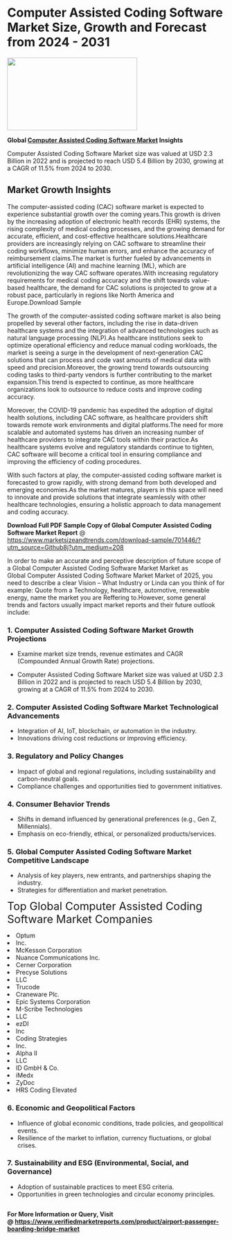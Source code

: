 <H1>Computer Assisted Coding Software Market Size, Growth and Forecast from 2024 - 2031</H1><img class="aligncenter size-medium wp-image-584254" src="https://thirdeyenews.in/wp-content/uploads/2024/09/Global-Market-Research-300x168.jpeg" alt="" width="300" height="168" /><p><strong>Global&nbsp;<a href="https://www.marketsizeandtrends.com/download-sample/701446/?utm_source=Github8j?utm_medium=208">Computer Assisted Coding Software Market</a> Insights</strong></p><p>Computer Assisted Coding Software Market size was valued at USD 2.3 Billion in 2022 and is projected to reach USD 5.4 Billion by 2030, growing at a CAGR of 11.5% from 2024 to 2030.</p><p><h2>Market Growth Insights</h2> <p>The computer-assisted coding (CAC) software market is expected to experience substantial growth over the coming years.This growth is driven by the increasing adoption of electronic health records (EHR) systems, the rising complexity of medical coding processes, and the growing demand for accurate, efficient, and cost-effective healthcare solutions.Healthcare providers are increasingly relying on CAC software to streamline their coding workflows, minimize human errors, and enhance the accuracy of reimbursement claims.The market is further fueled by advancements in artificial intelligence (AI) and machine learning (ML), which are revolutionizing the way CAC software operates.With increasing regulatory requirements for medical coding accuracy and the shift towards value-based healthcare, the demand for CAC solutions is projected to grow at a robust pace, particularly in regions like North America and Europe.Download Sample</p> <p>The growth of the computer-assisted coding software market is also being propelled by several other factors, including the rise in data-driven healthcare systems and the integration of advanced technologies such as natural language processing (NLP).As healthcare institutions seek to optimize operational efficiency and reduce manual coding workloads, the market is seeing a surge in the development of next-generation CAC solutions that can process and code vast amounts of medical data with speed and precision.Moreover, the growing trend towards outsourcing coding tasks to third-party vendors is further contributing to the market expansion.This trend is expected to continue, as more healthcare organizations look to outsource to reduce costs and improve coding accuracy.</p> <p>Moreover, the COVID-19 pandemic has expedited the adoption of digital health solutions, including CAC software, as healthcare providers shift towards remote work environments and digital platforms.The need for more scalable and automated systems has driven an increasing number of healthcare providers to integrate CAC tools within their practice.As healthcare systems evolve and regulatory standards continue to tighten, CAC software will become a critical tool in ensuring compliance and improving the efficiency of coding procedures.</p> <p>With such factors at play, the computer-assisted coding software market is forecasted to grow rapidly, with strong demand from both developed and emerging economies.As the market matures, players in this space will need to innovate and provide solutions that integrate seamlessly with other healthcare technologies, ensuring a holistic approach to data management and coding accuracy.</p> <p></p><p><span class=""><strong>Download Full PDF Sample Copy of Global Computer Assisted Coding Software Market Report</strong> @ <a href="https://www.marketsizeandtrends.com/download-sample/701446/?utm_source=Github8j?utm_medium=208" target="_blank">https://www.marketsizeandtrends.com/download-sample/701446/?utm_source=Github8j?utm_medium=208</a></span></p><p>In order to make an accurate and perceptive description of future scope of a Global&nbsp;Computer Assisted Coding Software Market Market as Global&nbsp;Computer Assisted Coding Software Market Market of 2025, you need to describe a clear Vision &ndash; What Industry or Linda can you think of for example: Quote from a Technology, healthcare, automotive, renewable energy, name the market you are Reffering to.However, some general trends and factors usually impact market reports and their future outlook include:</p><h3>1.&nbsp;<strong>Computer Assisted Coding Software Market Growth Projections</strong></h3><ul><li>Examine market size trends, revenue estimates and CAGR (Compounded Annual Growth Rate) projections.</li><li><p>Computer Assisted Coding Software Market size was valued at USD 2.3 Billion in 2022 and is projected to reach USD 5.4 Billion by 2030, growing at a CAGR of 11.5% from 2024 to 2030.</p></li></ul><h3>2.&nbsp;<strong>Computer Assisted Coding Software Market Technological Advancements</strong></h3><ul><li>Integration of AI, IoT, blockchain, or automation in the industry.</li><li>Innovations driving cost reductions or improving efficiency.</li></ul><h3>3.&nbsp;<strong>Regulatory and Policy Changes</strong></h3><ul><li>Impact of global and regional regulations, including sustainability and carbon-neutral goals.</li><li>Compliance challenges and opportunities tied to government initiatives.</li></ul><h3>4.&nbsp;<strong>Consumer Behavior Trends</strong></h3><ul><li>Shifts in demand influenced by generational preferences (e.g., Gen Z, Millennials).</li><li>Emphasis on eco-friendly, ethical, or personalized products/services.</li></ul><h3>5.&nbsp;<strong>Global Computer Assisted Coding Software Market Competitive Landscape</strong></h3><ul><li>Analysis of key players, new entrants, and partnerships shaping the industry.</li><li>Strategies for differentiation and market penetration.</li></ul><p data-pm-slice="1 1 []"><span style="color: inherit; font-family: inherit; font-size: 25px;">Top Global Computer Assisted Coding Software Market Companies</span></p><div class="" data-test-id=""><p><li>Optum</li><li> Inc.</li><li> McKesson Corporation</li><li> Nuance Communications Inc.</li><li> Cerner Corporation</li><li> Precyse Solutions</li><li> LLC</li><li> Trucode</li><li> Craneware Plc.</li><li> Epic Systems Corporation</li><li> M-Scribe Technologies</li><li> LLC</li><li> ezDI</li><li> Inc</li><li> Coding Strategies</li><li> Inc.</li><li> Alpha II</li><li> LLC</li><li> ID GmbH & Co.</li><li> iMedx</li><li> ZyDoc</li><li> HRS Coding Elevated</li></p></div><h3>6.&nbsp;<strong>Economic and Geopolitical Factors</strong></h3><ul><li>Influence of global economic conditions, trade policies, and geopolitical events.</li><li>Resilience of the market to inflation, currency fluctuations, or global crises.</li></ul><h3>7.&nbsp;<strong>Sustainability and ESG (Environmental, Social, and Governance)</strong></h3><ul><li>Adoption of sustainable practices to meet ESG criteria.</li><li>Opportunities in green technologies and circular economy principles.</li></ul><h2><strong style="font-size: 14px;">For More Information or Query, Visit @&nbsp;</strong><a style="background-color: #ffffff; font-size: 14px;" href="https://www.marketsizeandtrends.com/report/computer-assisted-coding-software-market/" target="_blank">https://www.verifiedmarketreports.com/product/airport-passenger-boarding-bridge-market</a></h2>